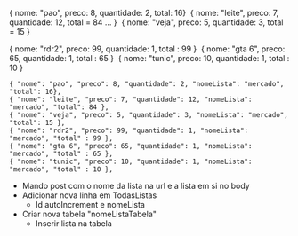 { nome: "pao", preco: 8, quantidade: 2, total: 16}
​
{ nome: "leite", preco: 7, quantidade: 12, total = 84  … }
​
{ nome: "veja", preco: 5, quantidade: 3, total = 15 }


{ nome: "rdr2", preco: 99, quantidade: 1, total : 99 }
​
{ nome: "gta 6", preco: 65, quantidade: 1, total : 65 }
​
{ nome: "tunic", preco: 10, quantidade: 1, total : 10 }

	{ "nome": "pao", "preco": 8, "quantidade": 2, "nomeLista": "mercado", "total": 16},
	{ "nome": "leite", "preco": 7, "quantidade": 12, "nomeLista": "mercado", "total": 84 },
	{ "nome": "veja", "preco": 5, "quantidade": 3, "nomeLista": "mercado", "total": 15 },
	{ "nome": "rdr2", "preco": 99, "quantidade": 1, "nomeLista": "mercado", "total" : 99 },
	{ "nome": "gta 6", "preco": 65, "quantidade": 1, "nomeLista": "mercado", "total" : 65 },
	{ "nome": "tunic", "preco": 10, "quantidade": 1, "nomeLista": "mercado", "total" : 10 },
- Mando post com o nome da lista na url e a lista em si no body
- Adicionar nova linha em TodasListas
    - Id autoIncrement e nomeLista
- Criar nova tabela "nomeListaTabela"
    - Inserir lista na tabela